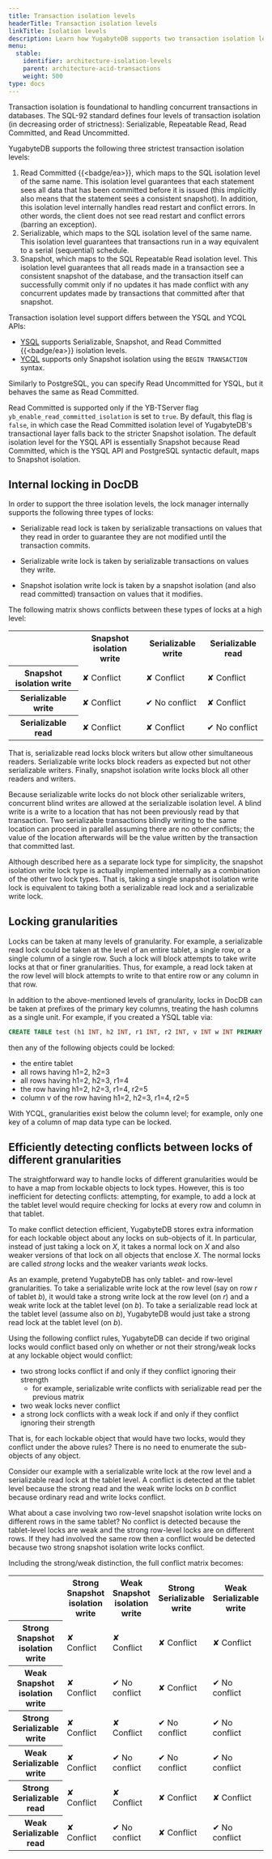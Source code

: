 ```yaml
---
title: Transaction isolation levels
headerTitle: Transaction isolation levels
linkTitle: Isolation levels
description: Learn how YugabyteDB supports two transaction isolation levels Snapshot Isolation and Serializable.
menu:
  stable:
    identifier: architecture-isolation-levels
    parent: architecture-acid-transactions
    weight: 500
type: docs
---
```


Transaction isolation is foundational to handling concurrent transactions in databases. The SQL-92 standard defines four levels of transaction isolation (in decreasing order of strictness): Serializable, Repeatable Read, Read Committed, and Read Uncommitted.

YugabyteDB supports the following three strictest transaction isolation levels:

1. Read Committed {{<badge/ea>}}, which maps to the SQL isolation level of the same name. This isolation level guarantees that each statement sees all data that has been committed before it is issued (this implicitly also means that the statement sees a consistent snapshot). In addition, this isolation level internally handles read restart and conflict errors. In other words, the client does not see read restart and conflict errors (barring an exception).
2. Serializable, which maps to the SQL isolation level of the same name. This isolation level guarantees that transactions run in a way equivalent to a serial (sequential) schedule.
3. Snapshot, which maps to the SQL Repeatable Read isolation level. This isolation level guarantees that all reads made in a transaction see a consistent snapshot of the database, and the transaction itself can successfully commit only if no updates it has made conflict with any concurrent updates made by transactions that committed after that snapshot.

Transaction isolation level support differs between the YSQL and YCQL APIs:

- [YSQL](../../../api/ysql/) supports Serializable, Snapshot, and Read Committed {{<badge/ea>}} isolation levels.
- [YCQL](../../../api/ycql/dml_transaction/) supports only Snapshot isolation using the `BEGIN TRANSACTION` syntax.

Similarly to PostgreSQL, you can specify Read Uncommitted for YSQL, but it behaves the same as Read Committed.

Read Committed is supported only if the YB-TServer flag `yb_enable_read_committed_isolation` is set to `true`. By default, this flag is `false`, in which case the Read Committed isolation level of YugabyteDB's transactional layer falls back to the stricter Snapshot isolation. The default isolation level for the YSQL API is essentially Snapshot because Read Committed, which is the YSQL API and PostgreSQL syntactic default, maps to Snapshot isolation.

## Internal locking in DocDB

In order to support the three isolation levels, the lock manager internally supports the following three types of locks:

- Serializable read lock is taken by serializable transactions on values that they read in order to guarantee they are not modified until the transaction commits.

- Serializable write lock is taken by serializable transactions on values they write.

- Snapshot isolation write lock is taken by a snapshot isolation (and also read committed) transaction on values that it modifies.

The following matrix shows conflicts between these types of locks at a high level:

<table>
  <tbody>
    <tr>
      <th></th>
      <th>Snapshot isolation write</th>
      <th>Serializable write</th>
      <th>Serializable read</th>
    </tr>
    <tr>
      <th>Snapshot isolation write</th>
      <td class="txn-conflict">&#x2718; Conflict</td>
      <td class="txn-conflict">&#x2718; Conflict</td>
      <td class="txn-conflict">&#x2718; Conflict</td>
    </tr>
    <tr>
      <th>Serializable write</th>
      <td class="txn-conflict">&#x2718; Conflict</td>
      <td>&#x2714; No conflict</td>
      <td class="txn-conflict">&#x2718; Conflict</td>
    </tr>
    <tr>
      <th>Serializable read</th>
      <td class="txn-conflict">&#x2718; Conflict</td>
      <td class="txn-conflict">&#x2718; Conflict</td>
      <td>&#x2714; No conflict</td>
    </tr>
  </tbody>
</table>

That is, serializable read locks block writers but allow other simultaneous readers.  Serializable write locks block readers as expected but not other serializable writers.  Finally, snapshot isolation write locks block all other readers and writers.

Because serializable write locks do not block other serializable writers, concurrent blind writes are allowed at the serializable isolation level.  A blind write is a write to a location that has not been previously read by that transaction.  Two serializable transactions blindly writing to the same location can proceed in parallel assuming there are no other conflicts; the value of the location afterwards will be the value written by the transaction that committed last.

Although described here as a separate lock type for simplicity, the snapshot isolation write lock type is actually implemented internally as a combination of the other two lock types.  That is, taking a single snapshot isolation write lock is equivalent to taking both a serializable read lock and a serializable write lock.

## Locking granularities

Locks can be taken at many levels of granularity.  For example, a serializable read lock could be taken at the level of an entire tablet, a single row, or a single column of a single row.  Such a lock will block attempts to take write locks at that or finer granularities. Thus, for example, a read lock taken at the row level will block attempts to write to that entire row or any column in that row.

In addition to the above-mentioned levels of granularity, locks in DocDB can be taken at  prefixes of the primary key columns, treating the hash columns as a single unit.  For example, if you created a YSQL table via:

```sql
CREATE TABLE test (h1 INT, h2 INT, r1 INT, r2 INT, v INT w INT PRIMARY KEY ((h1,h2) HASH, r1 ASC, r2 ASC);
```

then any of the following objects could be locked:

- the entire tablet
- all rows having h1=2, h2=3
- all rows having h1=2, h2=3, r1=4
- the row having h1=2, h2=3, r1=4, r2=5
- column v of the row having h1=2, h2=3, r1=4, r2=5

With YCQL, granularities exist below the column level; for example, only one key of a column of map data type can be locked.

## Efficiently detecting conflicts between locks of different granularities

The straightforward way to handle locks of different granularities would be to have a map from lockable objects to lock types.  However, this is too inefficient for detecting conflicts: attempting, for example, to add a lock at the tablet level would require checking for locks at every row and column in that tablet.

To make conflict detection efficient, YugabyteDB stores extra information for each lockable object about any locks on sub-objects of it.  In particular, instead of just taking a lock on _X_, it takes a normal lock on _X_ and also weaker versions of that lock on all objects that enclose _X_.  The normal locks are called _strong_ locks and the weaker variants _weak_ locks.

As an example, pretend YugabyteDB has only tablet- and row-level granularities. To take a serializable write lock at the row level (say on row _r_ of tablet _b_), it would take a strong write lock at the row level (on _r_) and a weak write lock at the tablet level (on _b_).  To take a serializable read lock at the tablet level (assume also on _b_), YugabyteDB would just take a strong read lock at the tablet level (on _b_).

Using the following conflict rules, YugabyteDB can decide if two original locks would conflict based only on whether or not their strong/weak locks at any lockable object would conflict:

- two strong locks conflict if and only if they conflict ignoring their strength
  - for example, serializable write conflicts with serializable read per the previous matrix
- two weak locks never conflict
- a strong lock conflicts with a weak lock if and only if they conflict ignoring their strength

That is, for each lockable object that would have two locks, would they conflict under the above rules?  There is no need to enumerate the sub-objects of any object.

Consider our example with a serializable write lock at the row level and a serializable read lock at the tablet level.  A conflict is detected at the tablet level because the strong read and the weak write locks on _b_ conflict because ordinary read and write locks conflict.

What about a case involving two row-level snapshot isolation write locks on different rows in the same tablet?  No conflict is detected because the tablet-level locks are weak and the strong row-level locks are on different rows. If they had involved the same row then a conflict would be detected because two strong snapshot isolation write locks conflict.

Including the strong/weak distinction, the full conflict matrix becomes:

<table>
  <tbody>
    <tr>
      <th></th>
      <th>Strong Snapshot isolation write</th>
      <th>Weak Snapshot isolation write</th>
      <th>Strong Serializable write</th>
      <th>Weak Serializable write</th>
      <th>Strong Serializable read</th>
      <th>Weak Serializable read</th>
    </tr>
    <tr>
      <th>Strong Snapshot isolation write</th>
      <td class="txn-conflict">&#x2718; Conflict</td>
      <td class="txn-conflict">&#x2718; Conflict</td>
      <td class="txn-conflict">&#x2718; Conflict</td>
      <td class="txn-conflict">&#x2718; Conflict</td>
      <td class="txn-conflict">&#x2718; Conflict</td>
      <td class="txn-conflict">&#x2718; Conflict</td>
    </tr>
    <tr>
      <th>Weak Snapshot isolation write</th>
      <td class="txn-conflict">&#x2718; Conflict</td>
      <td>&#x2714; No conflict</td>
      <td class="txn-conflict">&#x2718; Conflict</td>
      <td>&#x2714; No conflict</td>
      <td class="txn-conflict">&#x2718; Conflict</td>
      <td>&#x2714; No conflict</td>
    </tr>
    <tr>
      <th>Strong Serializable write</th>
      <td class="txn-conflict">&#x2718; Conflict</td>
      <td class="txn-conflict">&#x2718; Conflict</td>
      <td>&#x2714; No conflict</td>
      <td>&#x2714; No conflict</td>
      <td class="txn-conflict">&#x2718; Conflict</td>
      <td class="txn-conflict">&#x2718; Conflict</td>
    </tr>
    <tr>
      <th>Weak Serializable write</th>
      <td class="txn-conflict">&#x2718; Conflict</td>
      <td>&#x2714; No conflict</td>
      <td>&#x2714; No conflict</td>
      <td>&#x2714; No conflict</td>
      <td class="txn-conflict">&#x2718; Conflict</td>
      <td>&#x2714; No conflict</td>
    </tr>
    <tr>
      <th>Strong Serializable read</th>
      <td class="txn-conflict">&#x2718; Conflict</td>
      <td class="txn-conflict">&#x2718; Conflict</td>
      <td class="txn-conflict">&#x2718; Conflict</td>
      <td class="txn-conflict">&#x2718; Conflict</td>
      <td>&#x2714; No conflict</td>
      <td>&#x2714; No conflict</td>
    </tr>
    <tr>
      <th>Weak Serializable read</th>
      <td class="txn-conflict">&#x2718; Conflict</td>
      <td>&#x2714; No conflict</td>
      <td class="txn-conflict">&#x2718; Conflict</td>
      <td>&#x2714; No conflict</td>
      <td>&#x2714; No conflict</td>
      <td>&#x2714; No conflict</td>
    </tr>
  </tbody>
</table>
